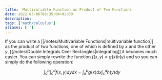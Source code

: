 ```yaml
---
title:  Multivariable Function as Product of Two Functions
date: 2022-03-06T08:35:04+01:00
description: 
tags: ['math/calculus']
aliases: ['']
---
```

If you can write a [[/notes/Multivariable Functions|multivariable function]] as the product of two functions, one of which is defined by $x$ and the other $y$, [[/notes/Double Integrals Over Rectangles|integrating]] it becomes much easier. You can simply rewrite the function $f(x,y) = g(x)h(y)$ and so you can simply do the following operation:

$$
\int_a^b\int_c^df(x,y)dydx=\int_a^bg(x)dx\int_c^dh(y)dy
$$